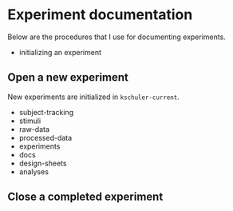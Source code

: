 # Experiment documentation

Below are the procedures that I use for documenting experiments. 

- initializing an experiment

## Open a new experiment

New experiments are initialized in `kschuler-current`.  

- subject-tracking
- stimuli
- raw-data
- processed-data
- experiments
- docs
- design-sheets
- analyses

## Close a completed experiment
